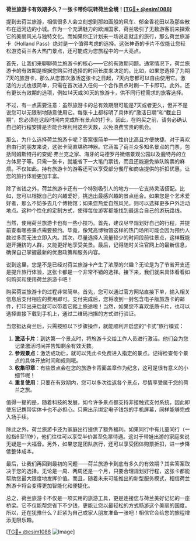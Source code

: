 **荷兰旅游卡有效期多久？一张卡带你玩转荷兰全境！[[TG💪+ @esim1088](https://t.me/s/esim1088)]**

提到去荷兰旅游，相信很多人会立刻想到那如画般的风车、郁金香花田以及那些散布在运河边的小城。作为一个充满魅力的欧洲国家，荷兰吸引了无数游客前来探索它的美丽风光与独特文化。而如果你正计划来一场说走就走的旅行，那么荷兰旅游卡（Holland Pass）绝对是一个值得考虑的选择。这张神奇的卡片不仅能让您轻松游览荷兰各大热门景点，还可能成为您旅程中的一大亮点。

首先，让我们来聊聊荷兰旅游卡的核心——它的有效期问题。通常情况下，荷兰旅游卡的有效期是根据您购买时选择的时间长度来决定的。比如，如果您选择了为期7天的旅游卡，那么从您首次激活这张卡之日起，7天内您都可以自由使用它。激活的方式也很简单，只需在首次进入任何一个合作景点时刷一下卡即可。此外，还有更长有效期的选项，例如14天或30天的旅游卡，供不同行程需求的旅客选择。

不过，有一点需要注意：虽然旅游卡的总有效期限可能是7天或者更久，但并不是说您可以无限制地随意使用它。每张卡上都标明了具体的“激活日期”和“截止日期”，您必须在这段时间内完成所有景点的打卡。因此，在购买之前，请务必确认自己的行程安排是否能合理利用这些天数，以免浪费宝贵的机会。

那么，为什么选择荷兰旅游卡呢？答案很简单——性价比高且方便快捷。对于喜欢自由行的朋友来说，这张卡简直堪称神器。它涵盖了荷兰众多知名景点的门票，包括阿姆斯特丹的安妮·弗兰克之家、海牙的马德罗丹微缩景观公园以及鹿特丹的立方体房子等。只需一张卡，就能省下一大笔门票钱，而且还能避免排队购票的麻烦。不仅如此，持有旅游卡的游客还可以享受部分餐厅和商店提供的折扣优惠，让您的旅行体验更加丰富。

除了省钱之外，荷兰旅游卡还有一个特别吸引人的地方——它支持灵活搭配。比如，您可以根据自己的兴趣爱好，挑选出最感兴趣的景点组合。如果您是个艺术爱好者，那么不妨多去几个博物馆；如果您热爱自然风光，则可以选择更多户外活动地点。这种个性化的定制方式，使得每位游客都能找到最适合自己的游玩路线。

当然，使用荷兰旅游卡也有一些小技巧。首先，建议尽早规划好自己的行程，并提前查看哪些景点需要预约。毕竟，像梵高博物馆这样的热门场所可能会因为预约人数过多而无法立即入内。其次，尽量选择人流量较少的时间段前往景点，这样既能避开拥挤的人群，又能更好地享受美景。最后，记得随时关注官网上的最新信息，确保自己掌握最新的优惠政策和服务内容。

说到这里，您是不是已经对荷兰旅游卡产生了浓厚的兴趣？无论是为了节省开支还是提升旅行体验，这张卡都是一个非常不错的选择。接下来，我们就来具体看看如何购买和使用荷兰旅游卡吧！

购买荷兰旅游卡的过程非常简单。首先，您可以通过官方网站直接下单，输入相关信息后支付相应的费用即可。支付完成后，您将收到一封包含电子版旅游卡的邮件，打印出来后就可以带着它踏上旅途啦！当然，如果您不喜欢纸质卡片，也可以选择直接下载到手机上，通过二维码扫描的方式进行验证。

当您抵达荷兰后，只需按照以下步骤操作，就能顺利开启您的“卡式”旅行模式：

1. **激活卡片**：到达第一个景点时，将旅游卡交给工作人员进行激活。他们会为您记录激活时间并告知剩余有效天数。
2. **参观景点**：激活成功后，就可以凭此卡免费进入指定的景点。记得检查每个景点的具体开放时间和规则哦。
3. **收集印章**：有些景点会在您的旅游卡背面盖章作为纪念，这可是很有意义的小细节呢！
4. **重复使用**：只要在有效期内，您可以多次往返各个景点，尽情享受属于您的荷兰之旅。

值得一提的是，随着科技的发展，如今许多景点都支持非接触式支付系统，因此即使忘记携带实体卡也不必担心。只需出示绑定电子钱包的手机屏幕，同样能够完成入场手续。

除此之外，荷兰旅游卡还为家庭出行提供了额外福利。如果同行中有儿童同行（一般指6至11岁），他们往往可以享受半价甚至免票待遇。这对于带娃出游的家庭来说无疑是一大福音。另外，如果您是团队旅行，还可以享受团体购票折扣，进一步降低整体成本。

最后，让我们再回到最初的问题——荷兰旅游卡到底有多久的有效期？其实答案取决于您的选择。无论是一周、两周还是一个月，只要合理规划好行程，这张卡都能帮助您最大限度地发挥价值。而且，随着未来可能推出的新型服务模式，相信荷兰旅游卡将会变得更加智能化和便捷化。

总之，荷兰旅游卡不仅是一项实用的旅游工具，更是连接您与荷兰美好记忆的一座桥梁。它不仅能帮您省下不少钱，更能让您以最轻松的方式畅游这个美丽的国度。所以，还在犹豫什么？赶紧为自己或家人朋友准备一张吧！相信它会给您的旅程增添无限乐趣。

[[TG💪+ @esim1088](https://t.me/s/esim1088) ![Image](https://i.postimg.cc/4NQfJmqS/Snipaste-2025-05-13-00-14-12.png)]
